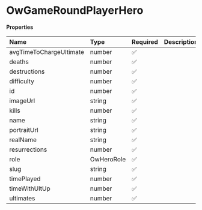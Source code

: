 # OwGameRoundPlayerHero

**Properties**

| Name                    | Type       | Required | Description |
| :---------------------- | :--------- | :------- | :---------- |
| avgTimeToChargeUltimate | number     | ✅       |             |
| deaths                  | number     | ✅       |             |
| destructions            | number     | ✅       |             |
| difficulty              | number     | ✅       |             |
| id                      | number     | ✅       |             |
| imageUrl                | string     | ✅       |             |
| kills                   | number     | ✅       |             |
| name                    | string     | ✅       |             |
| portraitUrl             | string     | ✅       |             |
| realName                | string     | ✅       |             |
| resurrections           | number     | ✅       |             |
| role                    | OwHeroRole | ✅       |             |
| slug                    | string     | ✅       |             |
| timePlayed              | number     | ✅       |             |
| timeWithUltUp           | number     | ✅       |             |
| ultimates               | number     | ✅       |             |

<!-- This file was generated by liblab | https://liblab.com/ -->
